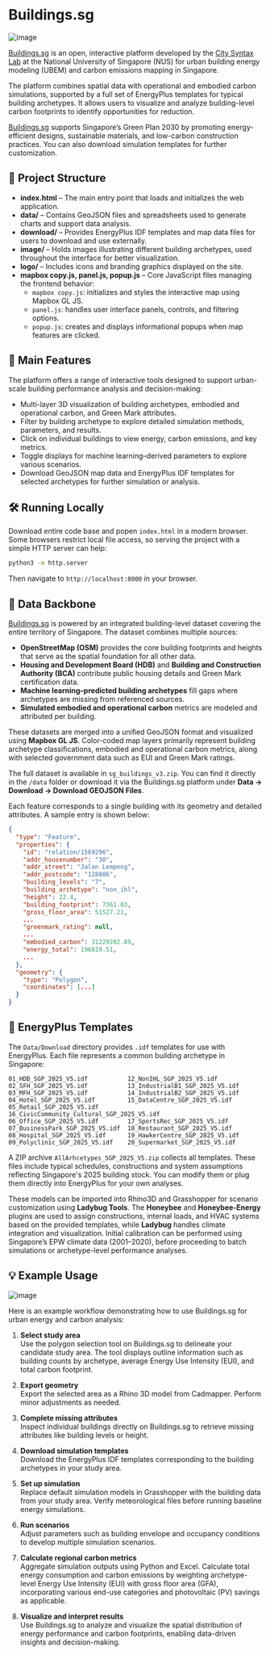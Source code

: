 # Buildings.sg

![image](https://github.com/user-attachments/assets/f4796fe9-130e-4a80-882a-be38e5d13901)

[Buildings.sg](https://buildings.sg) is an open, interactive platform developed by the [City Syntax Lab](https://www.citysyntax.io/) at the National University of Singapore (NUS) for urban building energy modeling (UBEM) and carbon emissions mapping in Singapore.

The platform combines spatial data with operational and embodied carbon simulations, supported by a full set of EnergyPlus templates for typical building archetypes. It allows users to visualize and analyze building-level carbon footprints to identify opportunities for reduction.

[Buildings.sg](https://buildings.sg) supports Singapore’s Green Plan 2030 by promoting energy-efficient designs, sustainable materials, and low-carbon construction practices. You can also download simulation templates for further customization.

## 📂 Project Structure

- **index.html** – The main entry point that loads and initializes the web application.
- **data/** – Contains GeoJSON files and spreadsheets used to generate charts and support data analysis.
- **download/** – Provides EnergyPlus IDF templates and map data files for users to download and use externally.
- **image/** – Holds images illustrating different building archetypes, used throughout the interface for better visualization.
- **logo/** – Includes icons and branding graphics displayed on the site.
- **mapbox copy.js, panel.js, popup.js** – Core JavaScript files managing the frontend behavior:
  - `mapbox copy.js`: initializes and styles the interactive map using Mapbox GL JS.
  - `panel.js`: handles user interface panels, controls, and filtering options.
  - `popup.js`: creates and displays informational popups when map features are clicked.
 
## 🚀 Main Features

The platform offers a range of interactive tools designed to support urban-scale building performance analysis and decision-making:

- Multi-layer 3D visualization of building archetypes, embodied and operational carbon, and Green Mark attributes.  
- Filter by building archetype to explore detailed simulation methods, parameters, and results.  
- Click on individual buildings to view energy, carbon emissions, and key metrics.  
- Toggle displays for machine learning–derived parameters to explore various scenarios.  
- Download GeoJSON map data and EnergyPlus IDF templates for selected archetypes for further simulation or analysis.  

## 🛠️ Running Locally

Download entire code base and popen `index.html` in a modern browser. Some browsers restrict local file access, so serving the project with a simple HTTP server can help:

```bash
python3 -m http.server
```

Then navigate to `http://localhost:8000` in your browser.

## 🧱 Data Backbone

[Buildings.sg](https://buildings.sg) is powered by an integrated building-level dataset covering the entire territory of Singapore. The dataset combines multiple sources:

- **OpenStreetMap (OSM)** provides the core building footprints and heights that serve as the spatial foundation for all other data.
- **Housing and Development Board (HDB)** and **Building and Construction Authority (BCA)** contribute public housing details and Green Mark certification data.
- **Machine learning–predicted building archetypes** fill gaps where archetypes are missing from referenced sources.
- **Simulated embodied and operational carbon** metrics are modeled and attributed per building.

These datasets are merged into a unified GeoJSON format and visualized using **Mapbox GL JS**. Color-coded map layers primarily represent building archetype classifications, embodied and operational carbon metrics, along with selected government data such as EUI and Green Mark ratings.

The full dataset is available in `sg_buildings_v3.zip`. You can find it directly in the `/data` folder or download it via the Buildings.sg platform under **Data → Download → Download GEOJSON Files**.

Each feature corresponds to a single building with its geometry and detailed attributes. A sample entry is shown below:

```json
{
  "type": "Feature",
  "properties": {
    "id": "relation/1569296",
    "addr_housenumber": "30",
    "addr_street": "Jalan Lempeng",
    "addr_postcode": "128806",
    "building_levels": "7",
    "building_archetype": "non_ihl",
    "height": 22.4,
    "building_footprint": 7361.03,
    "gross_floor_area": 51527.21,
    ...
    "greenmark_rating": null,
    ...
    "embodied_carbon": 31229202.89,
    "energy_total": 196819.51,
    ...
  },
  "geometry": {
    "type": "Polygon",
    "coordinates": [...]
  }
}
```

## 🧾 EnergyPlus Templates

The `Data/Download` directory provides `.idf` templates for use with EnergyPlus. Each file represents a common building archetype in Singapore:

```
01_HDB_SGP_2025_V5.idf           12_NonIHL_SGP_2025_V5.idf
02_SFH_SGP_2025_V5.idf           13_IndustrialB1_SGP_2025_V5.idf
03_MFH_SGP_2025_V5.idf           14_IndustrialB2_SGP_2025_V5.idf
04_Hotel_SGP_2025_V5.idf         15_DataCentre_SGP_2025_V5.idf
05_Retail_SGP_2025_V5.idf        16_CivicCommunity_Cultural_SGP_2025_V5.idf
06_Office_SGP_2025_V5.idf        17_SportsRec_SGP_2025_V5.idf
07_BusinessPark_SGP_2025_V5.idf  18_Restaurant_SGP_2025_V5.idf
08_Hospital_SGP_2025_V5.idf      19_HawkerCentre_SGP_2025_V5.idf
09_Polyclinic_SGP_2025_V5.idf    20_Supermarket_SGP_2025_V5.idf
```

A ZIP archive `AllArhcetypes_SGP_2025_V5.zip` collects all templates. These files include typical schedules, constructions and system assumptions reflecting Singapore's 2025 building stock. You can modify them or plug them directly into EnergyPlus for your own analyses.

These models can be imported into Rhino3D and Grasshopper for scenario customization using **Ladybug Tools**. The **Honeybee** and **Honeybee-Energy** plugins are used to assign constructions, internal loads, and HVAC systems based on the provided templates, while **Ladybug** handles climate integration and visualization. Initial calibration can be performed using Singapore’s EPW climate data (2001–2020), before proceeding to batch simulations or archetype-level performance analyses.

## 💡 Example Usage

<img alt="image" src="https://github.com/user-attachments/assets/ce9bcc82-e30f-4404-a4d5-7f28b6783fa4" />

Here is an example workflow demonstrating how to use Buildings.sg for urban energy and carbon analysis:

1. **Select study area**  
   Use the polygon selection tool on Buildings.sg to delineate your candidate study area. The tool displays outline information such as building counts by archetype, average Energy Use Intensity (EUI), and total carbon footprint.

2. **Export geometry**  
   Export the selected area as a Rhino 3D model from Cadmapper. Perform minor adjustments as needed.

3. **Complete missing attributes**  
   Inspect individual buildings directly on Buildings.sg to retrieve missing attributes like building levels or height.

4. **Download simulation templates**  
   Download the EnergyPlus IDF templates corresponding to the building archetypes in your study area.

5. **Set up simulation**  
   Replace default simulation models in Grasshopper with the building data from your study area. Verify meteorological files before running baseline energy simulations.

6. **Run scenarios**  
   Adjust parameters such as building envelope and occupancy conditions to develop multiple simulation scenarios.

7. **Calculate regional carbon metrics**  
   Aggregate simulation outputs using Python and Excel. Calculate total energy consumption and carbon emissions by weighting archetype-level Energy Use Intensity (EUI) with gross floor area (GFA), incorporating various end-use categories and photovoltaic (PV) savings as applicable.

8. **Visualize and interpret results**  
   Use Buildings.sg to analyze and visualize the spatial distribution of energy performance and carbon footprints, enabling data-driven insights and decision-making.
